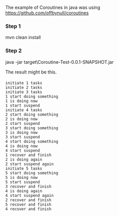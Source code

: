 
The example of Coroutines in java was using https://github.com/offbynull/coroutines

### Step 1
mvn clean install

### Step 2
java -jar target\Coroutine-Test-0.0.1-SNAPSHOT.jar

The result might be this.
#### 
    initiate 1 tasks  
    initiate 2 tasks  
    initiate 3 tasks  
    1 start doing something  
    1 is doing now  
    1 start suspend  
    initiate 4 tasks  
    2 start doing something  
    2 is doing now  
    2 start suspend  
    3 start doing something  
    3 is doing now  
    3 start suspend  
    4 start doing something  
    4 is doing now  
    4 start suspend  
    1 recover and finish  
    2 is doing again  
    2 start suspend again  
    initiate 5 tasks  
    5 start doing something  
    5 is doing now  
    5 start suspend  
    3 recover and finish  
    4 is doing again  
    4 start suspend again  
    2 recover and finish  
    5 recover and finish  
    4 recover and finish  
